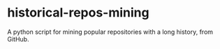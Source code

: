 # historical-repos-mining
A python script for mining popular repositories with a long history, from GitHub.
